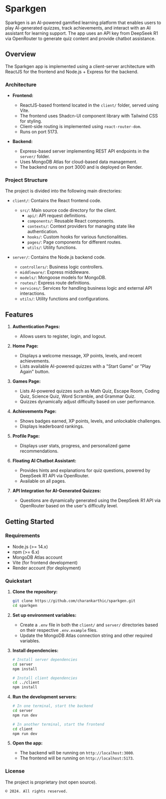 # Sparkgen

Sparkgen is an AI-powered gamified learning platform that enables users to play AI-generated quizzes, track achievements, and interact with an AI assistant for learning support. The app uses an API key from DeepSeek R1 via OpenRouter to generate quiz content and provide chatbot assistance.

## Overview

The Sparkgen app is implemented using a client-server architecture with ReactJS for the frontend and Node.js + Express for the backend. 

### Architecture

- **Frontend:** 
  - ReactJS-based frontend located in the `client/` folder, served using Vite.
  - The frontend uses Shadcn-UI component library with Tailwind CSS for styling.
  - Client-side routing is implemented using `react-router-dom`.
  - Runs on port 5173.

- **Backend:**
  - Express-based server implementing REST API endpoints in the `server/` folder.
  - Uses MongoDB Atlas for cloud-based data management.
  - The backend runs on port 3000 and is deployed on Render.

### Project Structure

The project is divided into the following main directories:

- `client/`: Contains the React frontend code.
  - `src/`: Main source code directory for the client.
    - `api/`: API request definitions.
    - `components/`: Reusable React components.
    - `contexts/`: Context providers for managing state like authentication.
    - `hooks/`: Custom hooks for various functionalities.
    - `pages/`: Page components for different routes.
    - `utils/`: Utility functions.
    
- `server/`: Contains the Node.js backend code.
  - `controllers/`: Business logic controllers.
  - `middleware/`: Express middleware.
  - `models/`: Mongoose models for MongoDB.
  - `routes/`: Express route definitions.
  - `services/`: Services for handling business logic and external API interactions.
  - `utils/`: Utility functions and configurations.

## Features

1. **Authentication Pages:**
   - Allows users to register, login, and logout.

2. **Home Page:**
   - Displays a welcome message, XP points, levels, and recent achievements.
   - Lists available AI-powered quizzes with a "Start Game" or "Play Again" button.

3. **Games Page:**
   - Lists AI-powered quizzes such as Math Quiz, Escape Room, Coding Quiz, Science Quiz, Word Scramble, and Grammar Quiz.
   - Quizzes dynamically adjust difficulty based on user performance.

4. **Achievements Page:**
   - Shows badges earned, XP points, levels, and unlockable challenges.
   - Displays leaderboard rankings.

5. **Profile Page:**
   - Displays user stats, progress, and personalized game recommendations.

6. **Floating AI Chatbot Assistant:**
   - Provides hints and explanations for quiz questions, powered by DeepSeek R1 API via OpenRouter.
   - Available on all pages.

7. **API Integration for AI-Generated Quizzes:**
   - Questions are dynamically generated using the DeepSeek R1 API via OpenRouter based on the user's difficulty level.

## Getting Started

### Requirements

- Node.js (>= 14.x)
- npm (>= 6.x)
- MongoDB Atlas account
- Vite (for frontend development)
- Render account (for deployment)

### Quickstart

1. **Clone the repository:**

   ```bash
   git clone https://github.com/charankarthic/sparkgen.git
   cd sparkgen
   ```

2. **Set up environment variables:**

   - Create a `.env` file in both the `client/` and `server/` directories based on their respective `.env.example` files.
   - Update the MongoDB Atlas connection string and other required variables.

3. **Install dependencies:**

   ```bash
   # Install server dependencies
   cd server
   npm install

   # Install client dependencies
   cd ../client
   npm install
   ```

4. **Run the development servers:**

   ```bash
   # In one terminal, start the backend
   cd server
   npm run dev

   # In another terminal, start the frontend
   cd client
   npm run dev
   ```

5. **Open the app:**

   - The backend will be running on `http://localhost:3000`.
   - The frontend will be running on `http://localhost:5173`.

### License

The project is proprietary (not open source). 

```
© 2024. All rights reserved.
```